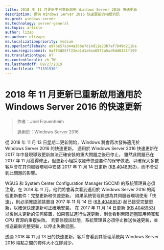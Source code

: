 ```yaml
---
title: 2018 年 11 月更新中已重新啟用 Windows Server 2016 快速更新
description: 提供 Windows Server 2016 快速更新的相關資訊
ms.prod: windows-server
ms.technology: server-general
ms.topic: article
author: lizap
ms.author: elizapo
ms.localizationpriority: medium
ms.openlocfilehash: e97be57a344a36be7d14d11e23b7af7049d2118a
ms.sourcegitcommit: 6aff3d88ff22ea141a6ea6572a5ad8dd6321f199
ms.translationtype: HT
ms.contentlocale: zh-TW
ms.lasthandoff: 09/27/2019
ms.locfileid: "71391530"
---
```

# <a name="express-updates-for-windows-server-2016-re-enabled-for-november-2018-update"></a>2018 年 11 月更新已重新啟用適用於 Windows Server 2016 的快速更新

> 作者：Joel Frauenheim
> 
> 適用於：Windows Server 2016

從 2018 年 11 月 13 日星期二更新開始，Windows 將會再次發佈適用於 Windows Server 2016 的快速更新。 適用於 Windows Server 2016 快速更新在 2017 年中發現導致更新無法正確安裝的重大問題之後已停止。 雖然此問題已在 2017 年 11 月獲得修正，但更新小組採取發佈快速套件的保守做法，以確保大多數客戶會在其伺服器環境中安裝 2017 年 11 月 14 日更新 ([KB 4048953](https://support.microsoft.com/help/4048953/windows-10-update-kb4048953))，而不會受到此問題的影響。

WSUS 和 System Center Configuration Manager (SCCM) 的系統管理員必須注意，在 2018 年 11 月，他們將會再次看到適用於 Windows Server 2016 的兩個更新套件：完整更新和快速更新。 如果系統管理員想為其伺服器環境使用「快速」，則必須確認該裝置自 2017 年 11 月 14 日 ([KB 4048953](https://support.microsoft.com/help/4048953/windows-10-update-kb4048953)) 起已接受完整更新，以確保快速更新可正確地安裝。 在 2017 年 11 月 14 日更新 ([KB 4048953](https://support.microsoft.com/help/4048953/windows-10-update-kb4048953)) 以後尚未更新的任何裝置，如果嘗試進行快速更新，則會看到無限迴圈取用頻寬和 CPU 資源的重複失敗。  若要修復該狀態，系統管理員必須停止推送快速更新，並推送最新完整更新，以停止失敗迴圈。

透過 2018 年 11 月 13 日的快速更新，客戶會看到其管理系統與 Windows Server 2016 端點之間的套件大小立即減少。  